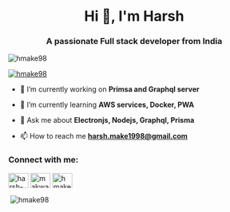 <h1 align="center">Hi 👋, I'm Harsh</h1>
<h3 align="center">A passionate Full stack developer from India</h3>

<p align="left"> <img src="https://komarev.com/ghpvc/?username=hmake98&label=Profile%20views&color=0e75b6&style=flat" alt="hmake98" /> </p>

<p align="left"> <a href="https://github.com/ryo-ma/github-profile-trophy"><img src="https://github-profile-trophy.vercel.app/?username=hmake98" alt="hmake98" /></a> </p>

- 🔭 I’m currently working on **Primsa and Graphql server**

- 🌱 I’m currently learning **AWS services, Docker, PWA**

- 💬 Ask me about **Electronjs, Nodejs, Graphql, Prisma**

- 📫 How to reach me **harsh.make1998@gmail.com**

<h3 align="left">Connect with me:</h3>
<p align="left">
<a href="https://linkedin.com/in/harsh-makwana-851887107" target="blank"><img align="center" src="https://cdn.jsdelivr.net/npm/simple-icons@3.0.1/icons/linkedin.svg" alt="harsh-makwana-851887107" height="30" width="40" /></a>
<a href="https://fb.com/makwana.harsh.399" target="blank"><img align="center" src="https://cdn.jsdelivr.net/npm/simple-icons@3.0.1/icons/facebook.svg" alt="makwana.harsh.399" height="30" width="40" /></a>
<a href="https://instagram.com/hmake98" target="blank"><img align="center" src="https://cdn.jsdelivr.net/npm/simple-icons@3.0.1/icons/instagram.svg" alt="hmake98" height="30" width="40" /></a>
</p>

<p>&nbsp;<img align="center" src="https://github-readme-stats.vercel.app/api?username=hmake98&show_icons=true&locale=en" alt="hmake98" /></p>

